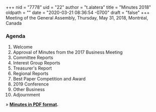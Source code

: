 +++
nid = "7778"
uid = "22"
author = "t.alatera"
title = "Minutes 2018"
oldpath = ""
date = "2020-03-21 08:36:54 -0700"
draft = "false"
+++
Meeting of the General Assembly, Thursday, May 31, 2018, Montréal, Canada

### **Agenda**

1. Welcome
2. Approval of Minutes from the 2017 Business Meeting
3. Committee Reports
4. Interest Group Reports
5. Treasurer's Report
6. Regional Reports
7. Best Paper Competition and Award
7. 2019 Conference
8. Other Business
9. Adjournment

» **[Minutes in PDF format](/file/about/agm18-minutes.pdf "AGM Minutes 2018").**
